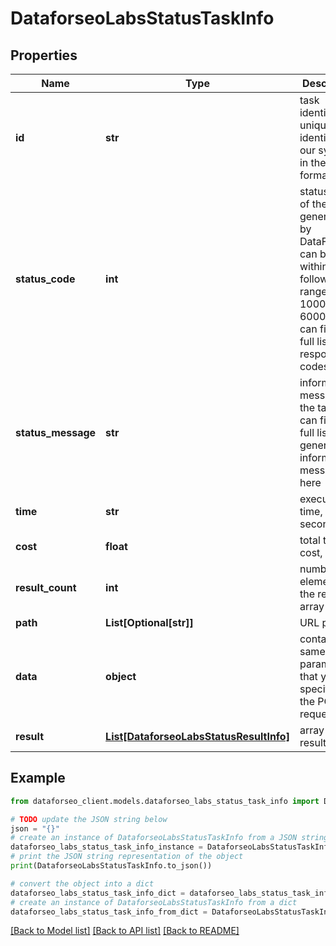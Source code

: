 # DataforseoLabsStatusTaskInfo


## Properties

Name | Type | Description | Notes
------------ | ------------- | ------------- | -------------
**id** | **str** | task identifier unique task identifier in our system in the UUID format | [optional] 
**status_code** | **int** | status code of the task generated by DataForSEO, can be within the following range: 10000-60000 you can find the full list of the response codes here | [optional] 
**status_message** | **str** | informational message of the task you can find the full list of general informational messages here | [optional] 
**time** | **str** | execution time, seconds | [optional] 
**cost** | **float** | total tasks cost, USD | [optional] 
**result_count** | **int** | number of elements in the result array | [optional] 
**path** | **List[Optional[str]]** | URL path | [optional] 
**data** | **object** | contains the same parameters that you specified in the POST request | [optional] 
**result** | [**List[DataforseoLabsStatusResultInfo]**](DataforseoLabsStatusResultInfo.md) | array of results | [optional] 

## Example

```python
from dataforseo_client.models.dataforseo_labs_status_task_info import DataforseoLabsStatusTaskInfo

# TODO update the JSON string below
json = "{}"
# create an instance of DataforseoLabsStatusTaskInfo from a JSON string
dataforseo_labs_status_task_info_instance = DataforseoLabsStatusTaskInfo.from_json(json)
# print the JSON string representation of the object
print(DataforseoLabsStatusTaskInfo.to_json())

# convert the object into a dict
dataforseo_labs_status_task_info_dict = dataforseo_labs_status_task_info_instance.to_dict()
# create an instance of DataforseoLabsStatusTaskInfo from a dict
dataforseo_labs_status_task_info_from_dict = DataforseoLabsStatusTaskInfo.from_dict(dataforseo_labs_status_task_info_dict)
```
[[Back to Model list]](../README.md#documentation-for-models) [[Back to API list]](../README.md#documentation-for-api-endpoints) [[Back to README]](../README.md)



